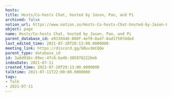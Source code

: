 ```yaml
---
hosts: 
title: Hosts/Co-hosts Chat, hosted by Jason, Pan, and Pi
archived: false
notion_url: https://www.notion.so/Hosts-Co-hosts-Chat-hosted-by-Jason-Pan-and-Pi-3a8d916c89ec47c8ba4b305878222beb
object: page
name: Hosts/Co-hosts Chat, hosted by Jason, Pan, and Pi
parent_database_id: e9339446-880f-4ef0-8ad7-8ad1f507dded
last_edited_time: 2021-07-20T20:13:00.0000000
meeting_link: https://discord.gg/bBuv3mCQQe
parent_type: database_id
id: 3a8d916c-89ec-47c8-ba4b-305878222beb
indexDate: 2021-07-11
created_time: 2021-07-20T20:13:00.0000000
talktime: 2021-07-11T22:00:00.0000000
tags:
- Talk
- 2021-07-11
---
```





